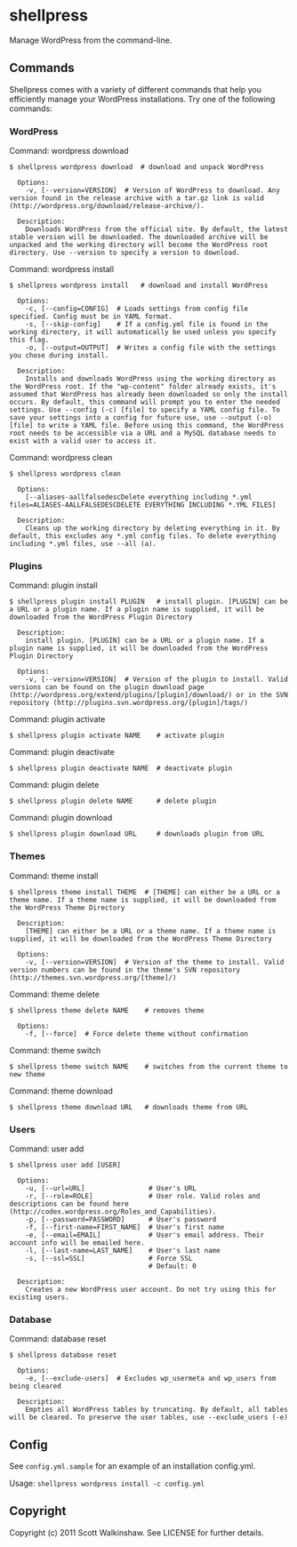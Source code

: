 # shellpress

Manage WordPress from the command-line.

## Commands

Shellpress comes with a variety of different commands that help you efficiently manage your WordPress installations. Try one of the following commands:

### WordPress

Command: wordpress download

    $ shellpress wordpress download  # download and unpack WordPress

      Options:
        -v, [--version=VERSION]  # Version of WordPress to download. Any version found in the release archive with a tar.gz link is valid (http://wordpress.org/download/release-archive/).

      Description:
        Downloads WordPress from the official site. By default, the latest stable version will be downloaded. The downloaded archive will be unpacked and the working directory will become the WordPress root directory. Use --version to specify a version to download.

Command: wordpress install

    $ shellpress wordpress install   # download and install WordPress

      Options:
        -c, [--config=CONFIG]  # Loads settings from config file specified. Config must be in YAML format.
        -s, [--skip-config]    # If a config.yml file is found in the working directory, it will automatically be used unless you specify this flag.
        -o, [--output=OUTPUT]  # Writes a config file with the settings you chose during install.

      Description:
        Installs and downloads WordPress using the working directory as the WordPress root. If the "wp-content" folder already exists, it's  assumed that WordPress has already been downloaded so only the install occurs. By default, this command will prompt you to enter the needed settings. Use --config (-c) [file] to specify a YAML config file. To save your settings into a config for future use, use --output (-o) [file] to write a YAML file. Before using this command, the WordPress root needs to be accessible via a URL and a MySQL database needs to exist with a valid user to access it.

Command: wordpress clean

    $ shellpress wordpress clean

      Options:
        [--aliases-aallfalsedescDelete everything including *.yml files=ALIASES-AALLFALSEDESCDELETE EVERYTHING INCLUDING *.YML FILES]  

      Description:
        Cleans up the working directory by deleting everything in it. By default, this excludes any *.yml config files. To delete everything including *.yml files, use --all (a).

### Plugins

Command: plugin install

    $ shellpress plugin install PLUGIN   # install plugin. [PLUGIN] can be a URL or a plugin name. If a plugin name is supplied, it will be downloaded from the WordPress Plugin Directory

      Description:
        install plugin. [PLUGIN] can be a URL or a plugin name. If a plugin name is supplied, it will be downloaded from the WordPress Plugin Directory

      Options:
        -v, [--version=VERSION]  # Version of the plugin to install. Valid versions can be found on the plugin download page (http://wordpress.org/extend/plugins/[plugin]/download/) or in the SVN repository (http://plugins.svn.wordpress.org/[plugin]/tags/)

Command: plugin activate

    $ shellpress plugin activate NAME    # activate plugin

Command: plugin deactivate

    $ shellpress plugin deactivate NAME  # deactivate plugin

Command: plugin delete

    $ shellpress plugin delete NAME      # delete plugin

Command: plugin download

    $ shellpress plugin download URL     # downloads plugin from URL


### Themes

Command: theme install

    $ shellpress theme install THEME  # [THEME] can either be a URL or a theme name. If a theme name is supplied, it will be downloaded from the WordPress Theme Directory

      Description:
        [THEME] can either be a URL or a theme name. If a theme name is supplied, it will be downloaded from the WordPress Theme Directory

      Options:
        -v, [--version=VERSION]  # Version of the theme to install. Valid version numbers can be found in the theme's SVN repository (http://themes.svn.wordpress.org/[theme]/)

Command: theme delete

    $ shellpress theme delete NAME    # removes theme

      Options:
        -f, [--force]  # Force delete theme without confirmation

Command: theme switch

    $ shellpress theme switch NAME    # switches from the current theme to new theme

Command: theme download

    $ shellpress theme download URL   # downloads theme from URL

### Users

Command: user add

    $ shellpress user add [USER]

      Options:
        -u, [--url=URL]                # User's URL
        -r, [--role=ROLE]              # User role. Valid roles and descriptions can be found here (http://codex.wordpress.org/Roles_and_Capabilities).
        -p, [--password=PASSWORD]      # User's password
        -f, [--first-name=FIRST_NAME]  # User's first name
        -e, [--email=EMAIL]            # User's email address. Their account info will be emailed here.
        -l, [--last-name=LAST_NAME]    # User's last name
        -s, [--ssl=SSL]                # Force SSL
                                       # Default: 0

      Description:
        Creates a new WordPress user account. Do not try using this for existing users.


### Database

Command: database reset

    $ shellpress database reset

      Options:
        -e, [--exclude-users]  # Excludes wp_usermeta and wp_users from being cleared

      Description:
        Empties all WordPress tables by truncating. By default, all tables will be cleared. To preserve the user tables, use --exclude_users (-e)

## Config

See `config.yml.sample` for an example of an installation config.yml.

Usage: `shellpress wordpress install -c config.yml`

## Copyright

Copyright (c) 2011 Scott Walkinshaw. See LICENSE for further details.
